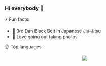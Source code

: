 ### Hi everybody 👋

⚡ Fun facts:
- 🥋 3rd Dan Black Belt in Japanese Jiu-Jitsu
- 📸 Love going out taking photos 

<!--📈 My GitHub Stats
<p align="center"> <img src="https://github-readme-stats.vercel.app/api?username=technicaldogsbody&show_icons=true&theme=gotham" alt="technicaldogsbody" /> </p>-->
  
👌 Top languages 
<p align="center"> <img align="center" src="https://github-readme-stats.vercel.app/api/top-langs/?username=technicaldogsbody&theme=material-palenight" /> </p>
